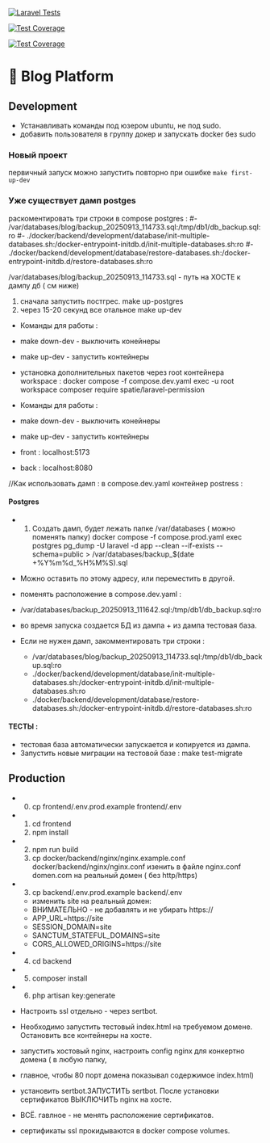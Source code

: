 [![Laravel Tests](https://github.com/pavel-pj/blog2000/actions/workflows/main.yml/badge.svg)](https://github.com/pavel-pj/blog2000/actions/workflows/main.yml)

[![Test Coverage](https://img.shields.io/badge/coverage-85%25-blue)](https://github.com/pavel-pj/blog2000/actions/)

[![Test Coverage](https://img.shields.io/badge/coverage-0%25-blue)](https://github.com/pavel-pj/blog2000/actions)

# 🚀 Blog Platform
 
## Development

* Устанавливать команды под юзером ubuntu, не под sudo.
* добавить пользователя в группу докер и запускать docker без sudo
 

### Новый проект
 
 первичный запуск можно запустить повторно при ошибке 
```make first-up-dev```
 
### Уже существует дамп postges 
  раскоментировать три строки в compose postgres :
#- /var/databases/blog/backup_20250913_114733.sql:/tmp/db1/db_backup.sql:ro
#- ./docker/backend/development/database/init-multiple-databases.sh:/docker-entrypoint-initdb.d/init-multiple-databases.sh:ro
#- ./docker/backend/development/database/restore-databases.sh:/docker-entrypoint-initdb.d/restore-databases.sh:ro

/var/databases/blog/backup_20250913_114733.sql - путь на ХОСТЕ к дампу дб ( см ниже)

 1) сначала запустить постгрес.
  make up-postgres
 2) через 15-20 секунд все отальное 
  make up-dev 

- Команды для работы : 
- make down-dev - выключить конейнеры
- make up-dev - запустить контейнеры
 


- установка дополнительных пакетов через root контейнера workspace : 
  docker compose -f compose.dev.yaml exec -u root workspace composer  require spatie/laravel-permission
- Команды для работы : 
- make down-dev - выключить конейнеры
- make up-dev - запустить контейнеры


- front : localhost:5173 
- back : localhost:8080

//Как использовать дамп :
в compose.dev.yaml контейнер postress :
 
#### Postgres
- 1. Создать дамп, будет лежать папке /var/databases ( можно поменять папку)
docker compose -f compose.prod.yaml exec postgres pg_dump -U laravel -d app --clean --if-exists --schema=public > /var/databases/backup_$(date +%Y%m%d_%H%M%S).sql 
- Можно оставить по этому адресу, или переместить в другой.
- поменять расположение в compose.dev.yaml : 
- /var/databases/backup_20250913_111642.sql:/tmp/db1/db_backup.sql:ro

- во время запуска создается БД из дампа + из дампа тестовая база.
- Если не нужен дамп, закомментировать три строки : 
  - /var/databases/blog/backup_20250913_114733.sql:/tmp/db1/db_backup.sql:ro
  - ./docker/backend/development/database/init-multiple-databases.sh:/docker-entrypoint-initdb.d/init-multiple-databases.sh:ro
  - ./docker/backend/development/database/restore-databases.sh:/docker-entrypoint-initdb.d/restore-databases.sh:ro
 
#### ТЕСТЫ :
- тестовая база автоматически запускается и копируется из дампа.
- Запустить новые миграции на тестовой базе :
  make test-migrate


## Production
- 0. cp frontend/.env.prod.example frontend/.env
- 1. cd frontend
  2. npm install
- 2. npm run build
  2. cp docker/backend/nginx/nginx.example.conf docker/backend/nginx/nginx.conf
   изенить в файле nginx.conf domen.com на реальный домен ( без http/https)
- 3. cp backend/.env.prod.example backend/.env 
  - изменить site на реальный домен:
  - ВНИМАТЕЛЬНО - не добавлять и не убирать https://
  - APP_URL=https://site
  - SESSION_DOMAIN=site
  - SANCTUM_STATEFUL_DOMAINS=site
  - CORS_ALLOWED_ORIGINS=https://site
- 4. cd backend
- 5. composer install
- 6. php artisan key:generate
  
- Настроить ssl отдельно - через sertbot.
- Необходимо запустить тестовый index.html на требуемом домене. Остановить все контейнеры на хосте.
- запустить хостовый nginx, настроить config nginx для конкертно домена ( в любую папку,
- главное, чтобы 80 порт домена показывал содержимое index.html) 
- установить sertbot.ЗАПУСТИТЬ sertbot. После установки сертификатов ВЫКЛЮЧИТЬ nginx на хосте.
-  ВСЁ. гавлное - не менять расположение сертификатов. 
- сертификаты ssl прокидываются в docker compose volumes. 

